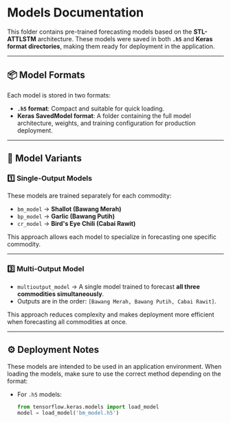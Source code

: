 # Models Documentation

This folder contains pre-trained forecasting models based on the **STL-ATTLSTM** architecture. These models were saved in both **`.h5`** and **Keras format directories**, making them ready for deployment in the application.

---

## 📦 Model Formats

Each model is stored in two formats:
- **`.h5` format**: Compact and suitable for quick loading.
- **Keras SavedModel format**: A folder containing the full model architecture, weights, and training configuration for production deployment.

---

## 🧠 Model Variants

### 1️⃣ Single-Output Models
These models are trained separately for each commodity:

- `bm_model` → **Shallot (Bawang Merah)**
- `bp_model` → **Garlic (Bawang Putih)**
- `cr_model` → **Bird's Eye Chili (Cabai Rawit)**

This approach allows each model to specialize in forecasting one specific commodity.

---

### 3️⃣ Multi-Output Model
- `multioutput_model` → A single model trained to forecast **all three commodities simultaneously**.
- Outputs are in the order: `[Bawang Merah, Bawang Putih, Cabai Rawit]`.

This approach reduces complexity and makes deployment more efficient when forecasting all commodities at once.

---

## ⚙️ Deployment Notes

These models are intended to be used in an application environment. When loading the models, make sure to use the correct method depending on the format:

- For `.h5` models:
  ```python
  from tensorflow.keras.models import load_model
  model = load_model('bm_model.h5')
